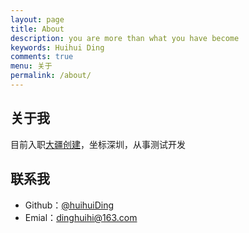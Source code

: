 ```yaml
---
layout: page
title: About
description: you are more than what you have become
keywords: Huihui Ding
comments: true
menu: 关于
permalink: /about/
---
```


## 关于我

目前入职[大疆创建](https://www.dji.com/cn)，坐标深圳，从事测试开发

## 联系我

- Github：[@huihuiDing](https://github.com/huihuiDing)
- Emial：[dinghuihi@163.com](dinghuihi@163.com)